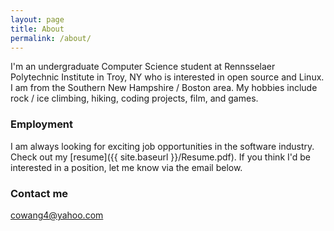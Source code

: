 ```yaml
---
layout: page
title: About
permalink: /about/
---
```


I'm an undergraduate Computer Science student at Rennsselaer Polytechnic Institute in Troy, NY who is interested in open source and Linux. I am from the Southern New Hampshire / Boston area. My hobbies include rock / ice climbing, hiking,
coding projects, film, and games. 

### Employment

I am always looking for exciting job opportunities in the software industry. Check out my [resume]({{ site.baseurl }}/Resume.pdf). If
you think I'd be interested in a position, let me know via the email below.

### Contact me

[cowang4@yahoo.com](mailto:cowang4@yahoo.com)
